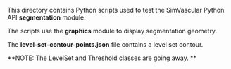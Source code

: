 
This directory contains Python scripts used to test the SimVascular Python API **segmentation** module.

The scripts use the **graphics** module to display segmentation geometry.

The **level-set-contour-points.json** file contains a level set contour.

**NOTE: The LevelSet and Threshold classes are going away. **

